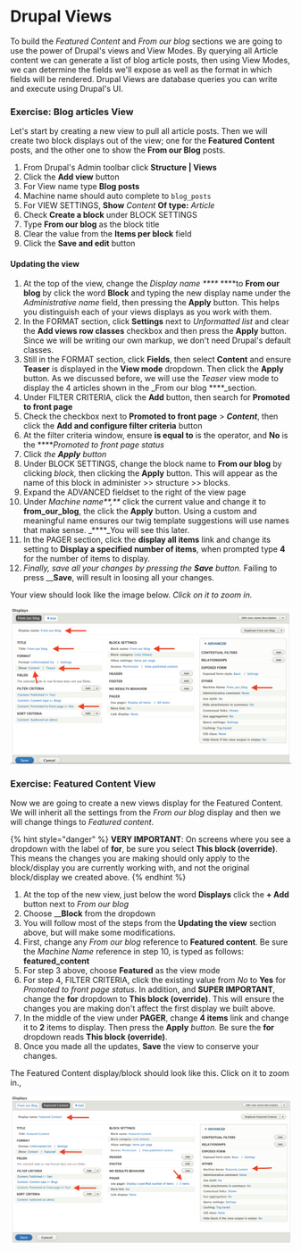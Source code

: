 # Drupal Views

To build the _Featured Content_ and _From our blog_ sections we are going to use the power of Drupal's views and View Modes. By querying all Article content we can generate a list of blog article posts, then using View Modes, we can determine the fields we'll expose as well as the format in which fields will be rendered. Drupal Views are database queries you can write and execute using Drupal's UI.

### Exercise: Blog articles View

Let's start by creating a new view to pull all article posts.  Then we will create two block displays out of the view; one for the **Featured Content** posts, and the other one to show the **From our Blog** posts.

1. From Drupal's Admin toolbar click **Structure \| Views**
2. Click the **Add view** button
3. For View name type **Blog posts**
4. Machine name should auto complete to `blog_posts`
5. For VIEW SETTINGS, **Show** _Content_ **Of type:** _Article_
6. Check **Create a block** under BLOCK SETTINGS
7. Type **From our blog** as the block title
8. Clear the value from the **Items per block** field
9. Click the **Save and edit** button

#### Updating the view

1. At the top of the view, change the _Display name ****_ ****to **From our blog** by click the word **Block** and typing the new display name under the _Administrative name_ field, then pressing the **Apply** button.  This helps you distinguish each of your views displays as you work with them.  
2. In the FORMAT section, click **Settings** next to _Unformatted list_ and clear the **Add views row classes** checkbox and then press the **Apply** button.  Since we will be writing our own markup, we don't need Drupal's default classes.
3. Still in the FORMAT section, click **Fields**, then select **Content** and ensure **Teaser** is displayed in the **View mode** dropdown.  Then click the **Apply** button.  As we discussed before, we will use the _Teaser_ view mode to display the 4 articles shown in the _From our blog ****_section.
4. Under FILTER CRITERIA, click the **Add** button, then search for **Promoted to front page** 
5. Check the checkbox next to **Promoted to front page** &gt; _**Content**_, then click the **Add and configure filter criteria** button
6. At the filter criteria window, ensure **is equal to** is the operator, and **No** is the ****_Promoted to front page status_
7. Click _the **Apply** button_
8. Under BLOCK SETTINGS, change the block name to **From our blog** by clicking _block,_ then clicking the **Apply** button.  This will appear as the name of this block in administer &gt;&gt; structure &gt;&gt; blocks.
9. Expand the ADVANCED fieldset to the right of the view page
10. Under _Machine name**,**_ click the current value and change it to **from\_our\_blog**, the click the **Apply** button.  Using a custom and meaningful name ensures our twig template suggestions will use names that make sense. _****_You will see this later.
11. In the PAGER section, click the **display all items** link and change its setting to **Display a specified number of items**, when prompted type **4** for the number of items to display.
12. _Finally, save all your changes by pressing the **Save** button._  Failing to press __**Save**, will result in loosing all your changes.

Your view should look like the image below.  _Click on it to zoom in._

![](../.gitbook/assets/view.png)

### Exercise: Featured Content View

Now we are going to create a new views display for the Featured Content.  We will inherit all the settings from the _From our blog_ display and then we will change things to _Featured content_.

{% hint style="danger" %}
**VERY IMPORTANT**:  On screens where you see a dropdown with the label of **for**, be sure you select **This block \(override\)**.  This means the changes you are making should only apply to the block/display you are currently working with, and not the original block/display we created above.
{% endhint %}

1. At the top of the new view, just below the word **Displays** click the **+ Add** button next to _From our blog_
2. Choose __**Block** from the dropdown
3. You will follow most of the steps from the **Updating the view** section above, but will make some modifications.
4. First, change any _From our blog_ reference to **Featured content**.  Be sure the _Machine Name_ reference in step 10, is typed as follows: **featured\_content**
5. For step 3 above, choose **Featured** as the view mode
6. For step 4, FILTER CRITERIA, click the existing value from _No_ to **Yes** for _Promoted to front page status_.  In addition, and **SUPER IMPORTANT**, change the **for** dropdown to **This block \(override\)**.  This will ensure the changes you are making don't affect the first display we built above.
7. In the middle of the view under **PAGER**, change **4 items** link and change it to **2** items to display.  Then press the **Apply** _button._  Be sure the **for** dropdown reads **This block \(override\)**.
8. Once you made all the updates, **Save** the view to conserve your changes.

The Featured Content display/block should look like this.  Click on it to zoom in.,

![Featured Content View](../.gitbook/assets/featured-view.png)

